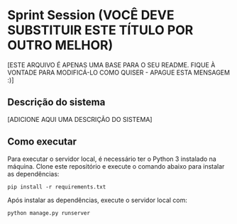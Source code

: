 # Sprint Session (VOCÊ DEVE SUBSTITUIR ESTE TÍTULO POR OUTRO MELHOR)

[ESTE ARQUIVO É APENAS UMA BASE PARA O SEU README. FIQUE À VONTADE PARA MODIFICÁ-LO COMO QUISER - APAGUE ESTA MENSAGEM :)]

## Descrição do sistema

[ADICIONE AQUI UMA DESCRIÇÃO DO SISTEMA]

## Como executar

Para executar o servidor local, é necessário ter o Python 3 instalado na máquina. Clone este repositório e execute o comando abaixo para instalar as dependências:

```
pip install -r requirements.txt
```

Após instalar as dependências, execute o servidor local com:

```
python manage.py runserver
```
